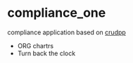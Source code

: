 # compliance_one
compliance application based on [crudpp](https://github.com/thibaudk/crudpp)

* ORG chartrs
* Turn back the clock

